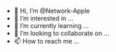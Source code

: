 - 👋 Hi, I’m @Network-Apple
- 👀 I’m interested in ...
- 🌱 I’m currently learning ...
- 💞️ I’m looking to collaborate on ...
- 📫 How to reach me ...

<!---
Network-Apple/Network-Apple is a ✨ special ✨ repository because its `README.md` (this file) appears on your GitHub profile.
You can click the Preview link to take a look at your changes.
--->
